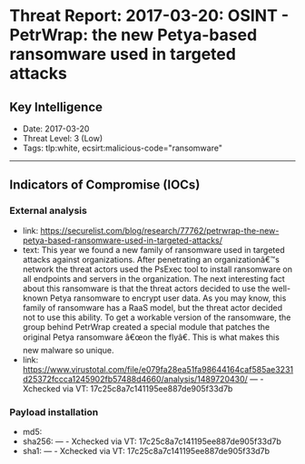 # Threat Report: 2017-03-20: OSINT - PetrWrap: the new Petya-based ransomware used in targeted attacks


## Key Intelligence
* Date: 2017-03-20
* Threat Level: 3 (Low)
* Tags: tlp:white, ecsirt:malicious-code="ransomware"

---

## Indicators of Compromise (IOCs)
### External analysis
* link: https://securelist.com/blog/research/77762/petrwrap-the-new-petya-based-ransomware-used-in-targeted-attacks/
* text: This year we found a new family of ransomware used in targeted attacks against organizations. After penetrating an organizationâ€™s network the threat actors used the PsExec tool to install ransomware on all endpoints and servers in the organization. The next interesting fact about this ransomware is that the threat actors decided to use the well-known Petya ransomware to encrypt user data. As you may know, this family of ransomware has a RaaS model, but the threat actor decided not to use this ability. To get a workable version of the ransomware, the group behind PetrWrap created a special module that patches the original Petya ransomware â€œon the flyâ€. This is what makes this new malware so unique.
* link: https://www.virustotal.com/file/e079fa28ea51fa98644164caf585ae3231d25372fccca1245902fb57488d4660/analysis/1489720430/ — - Xchecked via VT: 17c25c8a7c141195ee887de905f33d7b

### Payload installation
* md5: <md5>
* sha256: <sha256> — - Xchecked via VT: 17c25c8a7c141195ee887de905f33d7b
* sha1: <sha1> — - Xchecked via VT: 17c25c8a7c141195ee887de905f33d7b
